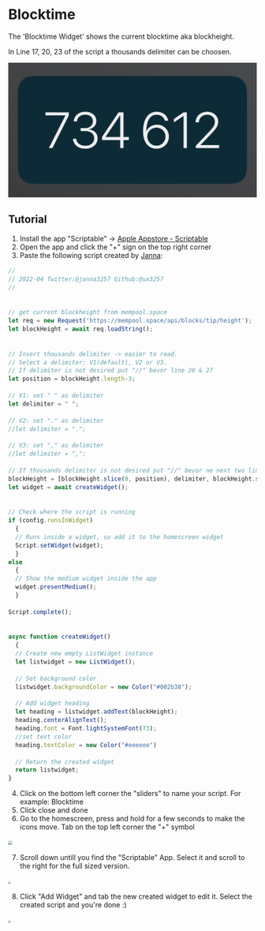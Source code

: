 # Blocktime

The 'Blocktime Widget' shows the current blocktime aka blockheight.

In Line 17, 20, 23 of the script a thousands delimiter can be choosen.


<img src="./images/blocktime_gap.jpg" style="zoom: 67%;" />

## Tutorial

1. Install the app "Scriptable" -> [Apple Appstore - Scriptable](https://apps.apple.com/ch/app/scriptable/id1405459188?l=en)
1. Open the app and click the "+" sign on the top right corner
1. Paste the following script created by [Janna](https://twitter.com/Janna3257):

```js
//
// 2022-04 Twitter:@janna3257 Github:@ux3257
//


// get current blockheight from mempool.space
let req = new Request('https://mempool.space/api/blocks/tip/height');
let blockHeight = await req.loadString();


// Insert thousands delimiter -> easier to read.
// Select a delimiter: V1(default), V2 or V3.
// If delimiter is not desired put "//" bevor line 26 & 27
let position = blockHeight.length-3;

// V1: set " " as delimiter
let delimiter = " ";

// V2: set "." as delimiter
//let delimiter = ".";  

// V3: set "," as delimiter
//let delimiter = ",";

// If thousands delimiter is not desired put "//" bevor ne next two lines
blockHeight = [blockHeight.slice(0, position), delimiter, blockHeight.slice(position)].join('');
let widget = await createWidget();


// Check where the script is running
if (config.runsInWidget)
  {
  // Runs inside a widget, so add it to the homescreen widget
  Script.setWidget(widget);
  }
else
  {
  // Show the medium widget inside the app
  widget.presentMedium();
  }

Script.complete();


async function createWidget()
  {
  // Create new empty ListWidget instance
  let listwidget = new ListWidget();

  // Set background color
  listwidget.backgroundColor = new Color("#002b38");

  // Add widget heading
  let heading = listwidget.addText(blockHeight);
  heading.centerAlignText();
  heading.font = Font.lightSystemFont(73);
  //set text color
  heading.textColor = new Color("#eeeeee")

  // Return the created widget
  return listwidget;
}
```

4. Click on the bottom left corner the "sliders" to name your script. For example: Blocktime
5. Click close and done
6. Go to the homescreen, press and hold for a few seconds to make the icons move. Tab on the top left corner the "+" symbol

<img src="./images/2.PNG" style="zoom: 50%;" />

7. Scroll down untill you find the "Scriptable" App. Select it and scroll to the right for the full sized version.

<img src="./images/3.PNG" style="zoom: 30%;" />

8. Click "Add Widget" and tab the new created widget to edit it. Select the created script and you're done :)

<img src="./images/4.PNG" style="zoom: 30%;" />
